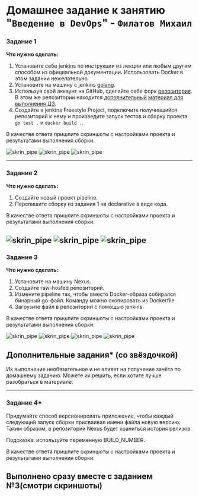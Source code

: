 # Домашнее задание к занятию "`Введение в DevOps`" - `Филатов Михаил`

### Задание 1


**Что нужно сделать:**

1. Установите себе jenkins по инструкции из лекции или любым другим способом из официальной документации. Использовать Docker в этом задании нежелательно.
2. Установите на машину с jenkins [golang](https://golang.org/doc/install).
3. Используя свой аккаунт на GitHub, сделайте себе форк [репозитория](https://github.com/netology-code/sdvps-materials.git). В этом же репозитории находится [дополнительный материал для выполнения ДЗ](https://github.com/netology-code/sdvps-materials/blob/main/CICD/8.2-hw.md).
3. Создайте в jenkins Freestyle Project, подключите получившийся репозиторий к нему и произведите запуск тестов и сборку проекта ```go test .``` и  ```docker build .```.

В качестве ответа пришлите скриншоты с настройками проекта и результатами выполнения сборки.

![skrin_pipe](https://github.com/MikhailFilatovv/git_hw/blob/main/img/skrn_dev1.png)
![skrin_pipe](https://github.com/MikhailFilatovv/git_hw/blob/main/img/skrn_dev2.png)
![skrin_pipe](https://github.com/MikhailFilatovv/git_hw/blob/main/img/skrn_dev3.png)


---

### Задание 2

**Что нужно сделать:**

1. Создайте новый проект pipeline.
2. Перепишите сборку из задания 1 на declarative в виде кода.

В качестве ответа пришлите скриншоты с настройками проекта и результатами выполнения сборки.

![skrin_pipe](https://github.com/MikhailFilatovv/git_hw/blob/main/img/skrn_dev4.png)
![skrin_pipe](https://github.com/MikhailFilatovv/git_hw/blob/main/img/skrn_dev5.png)
![skrin_pipe](https://github.com/MikhailFilatovv/git_hw/blob/main/img/skrn_dev6.png)
---

### Задание 3

**Что нужно сделать:**

1. Установите на машину Nexus.
1. Создайте raw-hosted репозиторий.
1. Измените pipeline так, чтобы вместо Docker-образа собирался бинарный go-файл. Команду можно скопировать из Dockerfile.
1. Загрузите файл в репозиторий с помощью jenkins.

В качестве ответа пришлите скриншоты с настройками проекта и результатами выполнения сборки.

![skrin_pipe](https://github.com/MikhailFilatovv/git_hw/blob/main/img/skrn_dev7.png)
![skrin_pipe](https://github.com/MikhailFilatovv/git_hw/blob/main/img/skrn_dev8.png)
![skrin_pipe](https://github.com/MikhailFilatovv/git_hw/blob/main/img/skrn_dev9.png)
![skrin_pipe](https://github.com/MikhailFilatovv/git_hw/blob/main/img/skrn_dev10.png)

## Дополнительные задания* (со звёздочкой)

Их выполнение необязательное и не влияет на получение зачёта по домашнему заданию. Можете их решить, если хотите лучше разобраться в материале.

---

### Задание 4*

Придумайте способ версионировать приложение, чтобы каждый следующий запуск сборки присваивал имени файла новую версию. Таким образом, в репозитории Nexus будет храниться история релизов.

Подсказка: используйте переменную BUILD_NUMBER.

В качестве ответа пришлите скриншоты с настройками проекта и результатами выполнения сборки.

## Выполнено сразу вместе с заданием №3(смотри скриншоты) ##